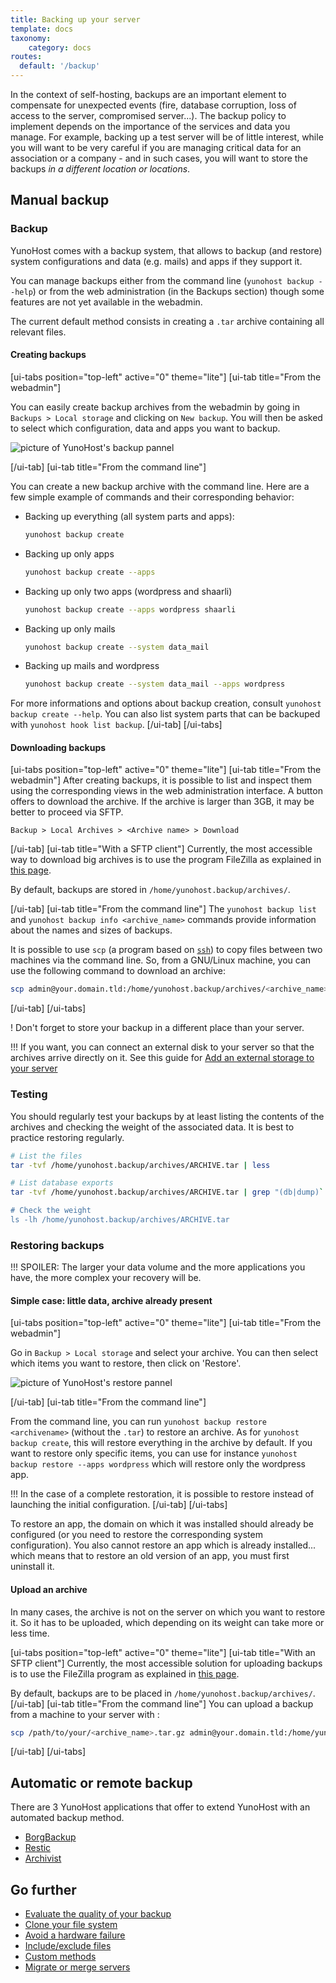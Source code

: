 ```yaml
---
title: Backing up your server
template: docs
taxonomy:
    category: docs
routes:
  default: '/backup'
---
```


In the context of self-hosting, backups are an important element to compensate for unexpected events (fire, database corruption, loss of access to the server, compromised server...). The backup policy to implement depends on the importance of the services and data you manage. For example, backing up a test server will be of little interest, while you will want to be very careful if you are managing critical data for an association or a company - and in such cases, you will want to store the backups *in a different location or locations*.

## Manual backup

### Backup

YunoHost comes with a backup system, that allows to backup (and restore) system configurations and data (e.g. mails) and apps if they support it.

You can manage backups either from the command line (`yunohost backup --help`) or from the web administration (in the Backups section) though some features are not yet available in the webadmin.

The current default method consists in creating a `.tar` archive containing all relevant files.

#### Creating backups

[ui-tabs position="top-left" active="0" theme="lite"]
[ui-tab title="From the webadmin"]

You can easily create backup archives from the webadmin by going in `Backups > Local storage` and clicking on `New backup`. You will then be asked to select which configuration, data and apps you want to backup.

![picture of YunoHost's backup pannel](image://backup.png)

[/ui-tab]
[ui-tab title="From the command line"]

You can create a new backup archive with the command line. Here are a few simple example of commands and their corresponding behavior:

- Backing up everything (all system parts and apps):

  ```bash
  yunohost backup create
  ```

- Backing up only apps

  ```bash
  yunohost backup create --apps
  ```

- Backing up only two apps (wordpress and shaarli)

  ```bash
  yunohost backup create --apps wordpress shaarli
  ```

- Backing up only mails

  ```bash
  yunohost backup create --system data_mail
  ```

- Backing up mails and wordpress

  ```bash
  yunohost backup create --system data_mail --apps wordpress
  ```

For more informations and options about backup creation, consult `yunohost backup create --help`. You can also list system parts that can be backuped with `yunohost hook list backup`.
[/ui-tab]
[/ui-tabs]

#### Downloading backups

[ui-tabs position="top-left" active="0" theme="lite"]
[ui-tab title="From the webadmin"]
After creating backups, it is possible to list and inspect them using the corresponding views in the web administration interface. A button offers to download the archive. If the archive is larger than 3GB, it may be better to proceed via SFTP.

`Backup > Local Archives > <Archive name> > Download`

[/ui-tab]
[ui-tab title="With a SFTP client"]
Currently, the most accessible way to download big archives is to use the program FileZilla as explained in [this page](/filezilla).

By default, backups are stored in `/home/yunohost.backup/archives/`.

[/ui-tab]
[ui-tab title="From the command line"]
The `yunohost backup list` and `yunohost backup info <archive_name>` commands provide information about the names and sizes of backups.

It is possible to use `scp` (a program based on [`ssh`](/ssh)) to copy files between two machines via the command line. So, from a GNU/Linux machine, you can use the following command to download an archive:

```bash
scp admin@your.domain.tld:/home/yunohost.backup/archives/<archive_name>.tar ./
```
[/ui-tab]
[/ui-tabs]

! Don't forget to store your backup in a different place than your server.


!!! If you want, you can connect an external disk to your server so that the archives arrive directly on it. See this guide for [Add an external storage to your server](/external_storage)

### Testing

You should regularly test your backups by at least listing the contents of the archives and checking the weight of the associated data. It is best to practice restoring regularly.
```bash
# List the files
tar -tvf /home/yunohost.backup/archives/ARCHIVE.tar | less

# List database exports
tar -tvf /home/yunohost.backup/archives/ARCHIVE.tar | grep "(db|dump)`.sql"

# Check the weight
ls -lh /home/yunohost.backup/archives/ARCHIVE.tar
```

### Restoring backups
!!! SPOILER: The larger your data volume and the more applications you have, the more complex your recovery will be.

#### Simple case: little data, archive already present
[ui-tabs position="top-left" active="0" theme="lite"]
[ui-tab title="From the webadmin"]

Go in `Backup > Local storage` and select your archive. You can then select which items you want to restore, then click on 'Restore'.

![picture of YunoHost's restore pannel](image://restore.png)

[/ui-tab]
[ui-tab title="From the command line"]

From the command line, you can run `yunohost backup restore <archivename>` (without the `.tar`) to restore an archive. As for `yunohost backup create`, this will restore everything in the archive by default. If you want to restore only specific items, you can use for instance `yunohost backup restore --apps wordpress` which will restore only the wordpress app.

!!! In the case of a complete restoration, it is possible to restore instead of launching the initial configuration.
[/ui-tab]
[/ui-tabs]

To restore an app, the domain on which it was installed should already be configured (or you need to restore the corresponding system configuration). You also cannot restore an app which is already installed... which means that to restore an old version of an app, you must first uninstall it.

#### Upload an archive

In many cases, the archive is not on the server on which you want to restore it. So it has to be uploaded, which depending on its weight can take more or less time.

[ui-tabs position="top-left" active="0" theme="lite"]
[ui-tab title="With an SFTP client"]
Currently, the most accessible solution for uploading backups is to use the FileZilla program as explained in [this page](/filezilla).

By default, backups are to be placed in `/home/yunohost.backup/archives/`.
[/ui-tab]
[ui-tab title="From the command line"]
You can upload a backup from a machine to your server with :

```bash
scp /path/to/your/<archive_name>.tar.gz admin@your.domain.tld:/home/yunohost.backup/archives/
```
[/ui-tab]
[/ui-tabs]

## Automatic or remote backup

There are 3 YunoHost applications that offer to extend YunoHost with an automated backup method.

 * [BorgBackup](/backup/borgbackup)
 * [Restic](/backup/restic)
 * [Archivist](/backup/archivist)

## Go further

 * [Evaluate the quality of your backup](/backup/strategies)
 * [Clone your file system](/backup/clone_filesystem)
 * [Avoid a hardware failure](/backup/avoid_hardware_failure)
 * [Include/exclude files](/backup/include_exclude_files)
 * [Custom methods](/backup/custom_backup_methods)
 * [Migrate or merge servers](/backup/migrate_or_merge_servers)


